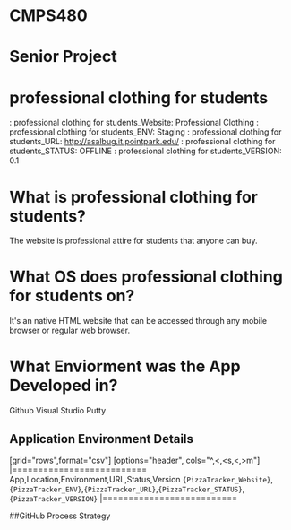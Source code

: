 # CMPS480
# Senior Project
# professional clothing for students



: professional clothing for students_Website: Professional Clothing
: professional clothing for students_ENV: Staging
: professional clothing for students_URL: http://asalbug.it.pointpark.edu/
: professional clothing for students_STATUS: OFFLINE
: professional clothing for students_VERSION: 0.1

# What is professional clothing for students?
The website is professional attire for students that anyone can buy.

# What OS does professional clothing for students on?
It's an native HTML website that can be accessed through any mobile browser or regular web browser.


# What Enviorment was the App Developed in?
 Github
 Visual Studio
 Putty 





## Application Environment Details

[grid="rows",format="csv"]
[options="header", cols="^,<,<s,<,>m"]
|==========================
App,Location,Environment,URL,Status,Version
`{PizzaTracker_Website}`,`{PizzaTracker_ENV}`,`{PizzaTracker_URL}`,`{PizzaTracker_STATUS}`,`{PizzaTracker_VERSION}`
|==========================


##GitHub Process Strategy 

